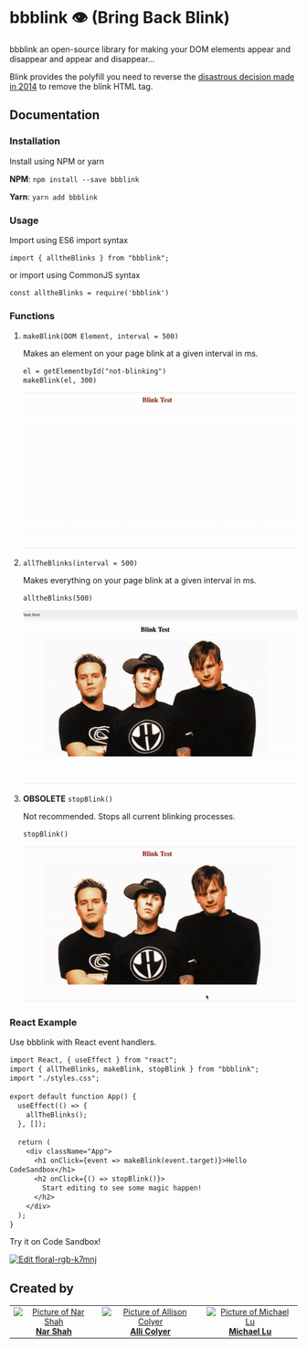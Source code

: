 # bbblink 👁️ (Bring Back Blink)

bbblink an open-source library for making your DOM elements appear and disappear and appear and disappear...

Blink provides the polyfill you need to reverse the [disastrous decision made in 2014](https://www.fastcompany.com/3015408/saying-goodbye-to-the-html-tag) to remove the blink HTML tag.

## Documentation

### Installation

Install using NPM or yarn

**NPM**:
`npm install --save bbblink`

**Yarn**:
`yarn add bbblink`

### Usage

Import using ES6 import syntax

```
import { alltheBlinks } from "bbblink";
```

or import using CommonJS syntax

```
const alltheBlinks = require('bbblink')
```

### Functions

1.  `makeBlink(DOM Element, interval = 500)`

    Makes an element on your page blink at a given interval in ms.

    ```
    el = getElementbyId("not-blinking")
    makeBlink(el, 300)
    ```

    ![gif of make blink](./assets/makeBlink.gif)

2.  `allTheBlinks(interval = 500)`

    Makes everything on your page blink at a given interval in ms.

    ```
    alltheBlinks(500)
    ```

    ![gif of all the blinks](./assets/allTheBlinks.gif)

3.  **OBSOLETE** `stopBlink()`

    Not recommended. Stops all current blinking processes.

    ```
    stopBlink()
    ```

    ![gif of stop blink](./assets/stopBlink.gif)

### React Example

Use bbblink with React event handlers.

```
import React, { useEffect } from "react";
import { allTheBlinks, makeBlink, stopBlink } from "bbblink";
import "./styles.css";

export default function App() {
  useEffect(() => {
    allTheBlinks();
  }, []);

  return (
    <div className="App">
      <h1 onClick={event => makeBlink(event.target)}>Hello CodeSandbox</h1>
      <h2 onClick={() => stopBlink()}>
        Start editing to see some magic happen!
      </h2>
    </div>
  );
}
```

Try it on Code Sandbox!

[![Edit floral-rgb-k7mnj](https://codesandbox.io/static/img/play-codesandbox.svg)](https://codesandbox.io/s/floral-rgb-k7mnj?fontsize=14&hidenavigation=1&theme=dark)

## Created by

<table>
<tr>
<td align="center"><a href="https://github.com/narmander"><img src="https://avatars0.githubusercontent.com/u/16326269?s=400&v=4" width="200px;" alt="Picture of Nar Shah"/><br /><b>Nar Shah</b></a></td>
<td align="center"><a href="https://twitter.com/AlliColyer"><img src="https://avatars1.githubusercontent.com/u/11083917?s=460&v=4" width="200px;" alt="Picture of Allison Colyer"/><br /><b>Alli Colyer</b></a></td>
<td align="center"><a href="https://github.com/michaelwlu"><img src="https://avatars1.githubusercontent.com/u/9114194?s=460&v=4" width="200px;" alt="Picture of Michael Lu"/><br /><b>Michael Lu</b></a></td>
</tr>
</table>

